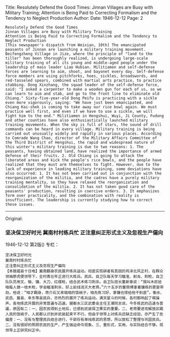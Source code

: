 Title: Resolutely Defend the Good Times: Jinnan Villages are Busy with Military Training; Attention is Being Paid to Correcting Formalism and the Tendency to Neglect Production
Author:
Date: 1946-12-12
Page: 2

    Resolutely Defend the Good Times
    Jinnan Villages are Busy with Military Training
    Attention is Being Paid to Correcting Formalism and the Tendency to Neglect Production
    [This newspaper's dispatch from Weixian, 10th] The emancipated peasants of Jinnan are launching a military training movement. Beifengzheng Village in Jize, where the principle of "land to the tiller" has been thoroughly realized, is undergoing large-scale military training of all its young and middle-aged people under the leadership of mass leader Liao Hubian. Militiamen and self-defense forces are learning to aim, shoot, and bayonet every day. Self-defense force members are using pitchforks, hoes, sickles, broadswords, and red-tasseled spears, combined with martial arts practice, to practice stabbing. Dong Xinzhang, the squad leader of the self-defense force, said: "I asked a carpenter to make a wooden gun for each of us, so we can learn to aim and stab, and go to the front line to eliminate old Chiang." Sixty-five-year-old Dong Peifu is practicing with a sickle even more vigorously, saying: "We have just been emancipated, and Chiang Kai-shek is coming to take away our rice bowl again. We must practice well first, and even if we have to use a sickle, we will fight him to the end." Militiamen in Hengshui, Wuyi, Ji County, Fudong and other counties have also enthusiastically launched military training movements. When the sky is full of stars, the sound of drill commands can be heard in every village. Military training is being carried out unusually widely and rapidly in various places. According to Comrade Wang Chao, director of the Military Affairs Committee of the Third District of Hengshui, the rapid and widespread nature of this winter's military training is due to two reasons: 1. The peasants, having obtained land, have realized the importance of armed defense of their fruits. 2. Old Chiang is going to attack the liberated areas and kick the people's rice bowls, and the people have realized that they must arm themselves to fight. However, due to the lack of experience in leading military training, some deviations have also occurred: 1. It has not been carried out in conjunction with the reorganization of the militia, and the cadres have a purely military training mentality, so they have relaxed the reorganization and consolidation of the militia. 2. It has not taken good care of the peasants' production, resulting in coercive orders. 3. It emphasizes form over practicality, and the combination with reality is insufficient. The leadership is currently studying how to correct these issues.



<hr /> 

Original: 


### 坚决保卫好时光  冀南村村练兵忙  正注意纠正形式主义及忽视生产偏向

1946-12-12
第2版()
专栏：

    坚决保卫好时光
    冀南村村练兵忙
    正注意纠正形式主义及忽视生产偏向
    【本报威县十日电】冀南翻身农民展开练兵运动。彻底实现耕者有其田的鸡泽北风正村，在群众领袖廖虎便领导下，全村青壮年正进行大练兵。民兵、自卫队每天学习瞄准、射击、刺枪，自卫队队员用叉、锄、镰、大刀、红缨枪，结合武术练习刺杀。自卫队班长董新章说：“我叫木匠给咱每人做一枝木枪，学会瞄准刺杀，好上前线消灭大老蒋。”六十五岁的董佩傅拿着镰练的更是带劲，他说：“咱才翻身，蒋介石又来端咱的饭碗子，咱先练习好，拿镰也得给他干到底”。衡水、武邑、冀县、阜东等县民兵，亦热烈的展开了练兵运动。满天星斗的时候，各村都响起了喊操声。各地练武开展的异常普遍与迅速。据衡水三区武委会主任王潮同志说，今冬练武的迅速与普遍，原因有二：一、因农民得到土地后，已感到武装保卫果实的重要。二、老蒋要进攻解放区踢人民的饭碗子，人民都认识到非武装起来干不行。但由于领导上对练兵还缺乏经验，亦产生了些偏差：一、没有与整理民兵结合进行，干部存有单纯练武的思想，所以放松了整理与巩固民兵。二、没有很好的照顾农民的生产，产生强迫命令现象。三、重形式，实用，与实际结合不够。现领导上正研究纠正中。
